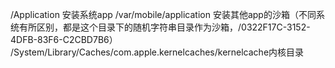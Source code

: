 /Application 安装系统app
/var/mobile/application 安装其他app的沙箱（不同系统有所区别，都是这个目录下的随机字符串目录作为沙箱，/0322F17C-3152-4DFB-83F6-C2CBD7B6）
/System/Library/Caches/com.apple.kernelcaches/kernelcache内核目录

